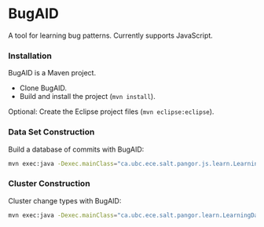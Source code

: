 # BugAID
A tool for learning bug patterns. Currently supports JavaScript.

### Installation ###

BugAID is a Maven project.

* Clone BugAID.
* Build and install the project (`mvn install`).

Optional: Create the Eclipse project files (`mvn eclipse:eclipse`).

### Data Set Construction ###

Build a database of commits with BugAID:
```bash
mvn exec:java -Dexec.mainClass="ca.ubc.ece.salt.pangor.js.learn.LearningAnalysisMain" -Dexec.args="--dataset ./input/dataset_mediacenterjs_pm2.csv --arff-path ./output/arff --complexity 6 --epsilon 0.3 --complexityWeight 0.2 --minClusterSize 3"
```

### Cluster Construction ###

Cluster change types with BugAID:
```bash
mvn exec:java -Dexec.mainClass="ca.ubc.ece.salt.pangor.learn.LearningDataSetMain" -Dexec.args="--repositories ./input/javascript_repositories.txt --dataset ./output/dataset.csv --regex \"fix|repair|bug|error|resolve|close|issue\" --threads 1"
```
